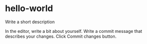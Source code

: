 # hello-world
Write a short description


In the editor, write a bit about yourself.
Write a commit message that describes your changes.
Click Commit changes button.
